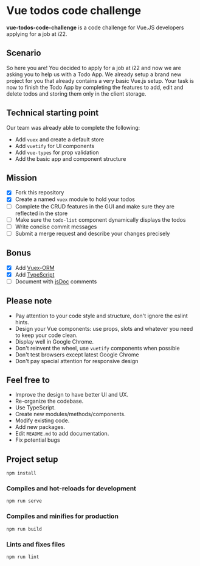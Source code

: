 # Vue todos code challenge
**vue-todos-code-challenge** is a code challenge for Vue.JS developers applying for a job at i22.

## Scenario
So here you are! You decided to apply for a job at i22 and now we are asking you to help us with a Todo App.
We already setup a brand new project for you that already contains a very basic Vue.js setup. Your task is now to finish the Todo App by completing the features to add, edit and delete todos and storing them only in the client storage.

## Technical starting point
Our team was already able to complete the following:

* Add `vuex` and create a default store
* Add `vuetify` for UI components
* Add `vue-types` for prop validation
* Add the basic app and component structure

## Mission
- [x] Fork this repository
- [x] Create a named `vuex` module to hold your todos
- [ ] Complete the CRUD features in the GUI and make sure they are reflected in the store
- [ ] Make sure the `todo-list` component dynamically displays the todos
- [ ] Write concise commit messages
- [ ] Submit a merge request and describe your changes precisely

## Bonus
- [x] Add [Vuex-ORM](https://vuex-orm.github.io/vuex-orm/)
- [x] Add [TypeScript](https://www.typescriptlang.org/)
- [ ] Document with [jsDoc](https://devdocs.io/jsdoc/) comments

## Please note
- Pay attention to your code style and structure, don't ignore the eslint hints.
- Design your Vue components: use props, slots and whatever you need to keep your code clean.
- Display well in Google Chrome.
- Don't reinvent the wheel, use `vuetify` components when possible
- Don't test browsers except latest Google Chrome
- Don't pay special attention for responsive design

## Feel free to
- Improve the design to have better UI and UX.
- Re-organize the codebase.
- Use TypeScript.
- Create new modules/methods/components.
- Modify existing code.
- Add new packages.
- Edit `README.md` to add documentation.
- Fix potential bugs

## Project setup
```
npm install
```

### Compiles and hot-reloads for development
```
npm run serve
```

### Compiles and minifies for production
```
npm run build
```

### Lints and fixes files
```
npm run lint
```
